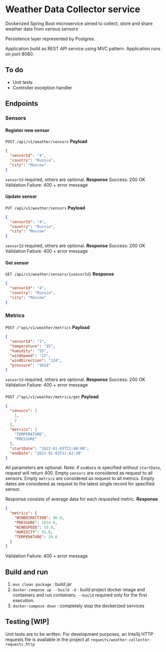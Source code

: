 # Weather Data Collector service
Dockerized Spring Boot microservice aimed to collect, store and share weather data from various sensors

Persistence layer represented by Postgres.

Application build as REST API service using MVC pattern. Application runs on port 8080.

## To do
- Unit tests
- Controller exception handler

## Endpoints
### Sensors

#### Register new sensor
`POST /api/v1/weather/sensors`
**Payload**
```json
{
  "sensorId": "4",
  "country": "Russia",
  "city": "Moscow"
}
```
`sensorId` required, others are optional.
**Response**
Success: 200 OK
Validation Failure: 400 + error message

#### Update sensor
`PUT /api/v1/weather/sensors`
**Payload**
```json
{
  "sensorId": "4",
  "country": "Russia",
  "city": "Moscow"
}
```
`sensorId` required, others are optional.
**Response**
Success: 200 OK
Validation Failure: 400 + error message

#### Get sensor
`GET /api/v1/weather/sensors/{sensorId}`
**Response**
```json
{
  "sensorId": "4",
  "country": "Russia",
  "city": "Moscow"
}
```

### Metrics

####
`POST /"api/v1/weather/metrics`
**Payload**
```json
{
  "sensorId": "1",
  "temperature": "35",
  "humidity": "55",
  "windSpeed": "12",
  "windDirection": "124",
  "pressure": "1014"
}
```
`sensorId` required, others are optional.
**Response**
Success: 200 OK
Validation Failure: 400 + error message

####
`POST /"api/v1/weather/metrics/get`
**Payload**
```json
{
  "sensors": [
    1,
    2
  ],
  "metrics": [
    "TEMPERATURE",
    "PRESSURE"
  ],
  "startDate": "2022-01-03T21:40:00",
  "endDate": "2022-01-03T21:42:30"
}
```
All parameters are optional.
Note: if `endDate` is specified without `startDate`, request will return 400. 
Empty `sensors` are considered as request to all sensors. 
Empty `metrics` are considered as request to all metrics.
Empty dates are considered as request to the latest single record for specified sensor.

Response consists of average data for each requested metric.
**Response**
```json
{
  "metrics": {
    "WINDDIRECTION": 96.0,
    "PRESSURE": 1014.0,
    "WINDSPEED": 10.0,
    "HUMIDITY": 55.0,
    "TEMPERATURE": 29.0
  }
}
```
Validation Failure: 400 + error message

## Build and run

1) `mvn clean package` : build jar
2) `docker-compose up --build -d` : build project docker image and containers and run containers.
    `--build` required only for the first execution.
3) `docker-compose down` : completely stop the dockerized services

## Testing [WIP]
Unit tests are to be written.
For development purposes, an Intellij HTTP requests file is available in the project at `requests/weather-collector-requests.http`